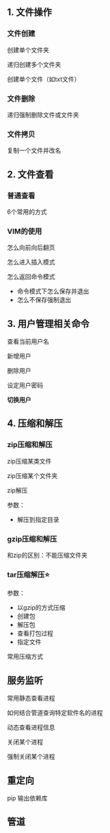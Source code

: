 ## 1. 文件操作

### 文件创建

创建单个文件夹

递归创建多个文件夹

创建单个文件（如txt文件）

### 文件删除

递归强制删除文件或文件夹

### 文件拷贝

复制一个文件并改名

## 2. 文件查看

### 普通查看

6个常用的方式 

### VIM的使用

怎么向前向后翻页

怎么进入插入模式

怎么返回命令模式

- 命令模式下怎么保存并退出
- 怎么不保存强制退出

## 3. 用户管理相关命令

查看当前用户名

新增用户

删除用户

设定用户密码

**切换用户**



## 4. 压缩和解压

### zip压缩和解压

zip压缩某类文件

zip压缩某个文件夹

zip解压

参数：

- 解压到指定目录

### gzip压缩和解压

和zip的区别：不能压缩文件夹



### tar压缩解压:star:

参数：

- 以gzip的方式压缩
- 创建包
- 解压包
- 查看打包过程
- 指定文件

常用压缩方式

## 服务监听

常用静态查看进程

如何结合管道查询特定软件名的进程

动态查看进程信息

关闭某个进程

强制关闭某个进程

## 重定向

pip 输出依赖库

## 管道

